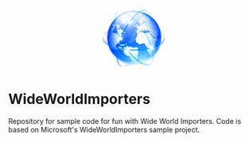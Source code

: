 <p align="center"><img width=128 height=128 src="https://github.com/theMickster/WideWorldImporters/blob/master/_media/WideWorldImporters02.png"></p>

# WideWorldImporters
Repository for sample code for fun with Wide World Importers. Code is based on Microsoft's WideWorldImporters sample project.
